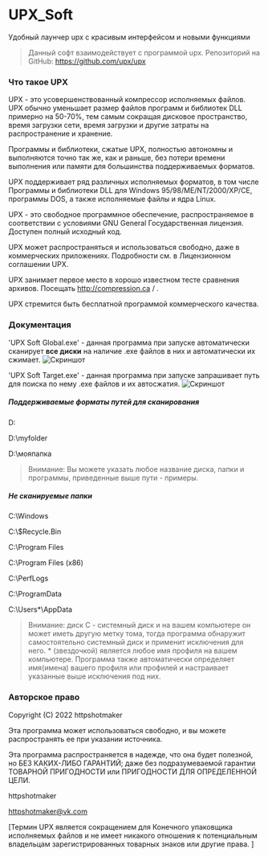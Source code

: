 # UPX_Soft
Удобный лаунчер upx с красивым интерфейсом и новыми функциями

>Данный софт взаимодействует с программой upx. Репозиторий на GitHub: https://github.com/upx/upx


### Что такое UPX

UPX - это усовершенствованный компрессор исполняемых файлов. UPX обычно
уменьшает размер файлов программ и библиотек DLL примерно на 50-70%, тем самым
сокращая дисковое пространство, время загрузки сети, время загрузки и
другие затраты на распространение и хранение.

Программы и библиотеки, сжатые UPX, полностью автономны
и выполняются точно так же, как и раньше, без потери времени выполнения или памяти для большинства
поддерживаемых форматов.

UPX поддерживает ряд различных исполняемых форматов, в том числе
Программы и библиотеки DLL для Windows 95/98/ME/NT/2000/XP/CE, программы DOS,
а также исполняемые файлы и ядра Linux.

UPX - это свободное программное обеспечение, распространяемое в соответствии с условиями GNU General
Государственная лицензия. Доступен полный исходный код.

UPX может распространяться и использоваться свободно, даже в коммерческих приложениях.
Подробности см. в Лицензионном соглашении UPX.

UPX занимает первое место в хорошо известном тесте сравнения архивов. Посещать
http://compression.ca / .

UPX стремится быть бесплатной программой коммерческого качества.

### Документация

'UPX Soft Global.exe' - данная программа при запуске автоматически сканирует **все диски** на наличие .exe файлов в них и автоматически их сжимает.
![Скриншот](https://user-images.githubusercontent.com/80145620/167182012-3e7ea2ca-78e3-4007-a884-393f6bca3864.png)

'UPX Soft Target.exe' - данная программа при запуске запрашивает путь для поиска по нему .exe файлов и их автосжатия. 
![Скриншот](https://user-images.githubusercontent.com/80145620/167182091-847133cd-e0e5-4d06-95dc-a8aa973192cd.png)

##### Поддерживаемые форматы путей для сканирования
D:

D:\\myfolder

D:\\мояпапка


>Внимание: Вы можете указать любое название диска, папки и программы, приведенные выше пути - примеры.

##### Не сканируемые папки

C:\\Windows

C:\\$Recycle.Bin

C:\\Program Files

C:\\Program Files (x86)

C:\\PerfLogs

C:\\ProgramData

C:\\Users\*\AppData


>Внимание: диск C - системный диск и на вашем компьютере он может иметь другую метку тома, тогда программа обнаружит самостоятельно системный диск и применит исключения для него. * (звездочкой) является любое имя профиля на вашем компьютере. Программа также автоматически определяет имя(имена) вашего профиля или профилей и настраивает указанные выше исключения под них.

### Авторское право

Copyright (C) 2022 httpshotmaker

Эта программа может использоваться свободно, и вы можете
распространять ее при указании источника.

Эта программа распространяется в надежде, что она будет полезной,
но БЕЗ КАКИХ-ЛИБО ГАРАНТИЙ; даже без подразумеваемой гарантии ТОВАРНОЙ
ПРИГОДНОСТИ или ПРИГОДНОСТИ ДЛЯ ОПРЕДЕЛЕННОЙ ЦЕЛИ.

   httpshotmaker
   
   <httpshotmaker@vk.com>


[Термин UPX является сокращением для Конечного упаковщика исполняемых
файлов и не имеет никакого отношения к потенциальным владельцам зарегистрированных товарных знаков
  или другие права. ]
